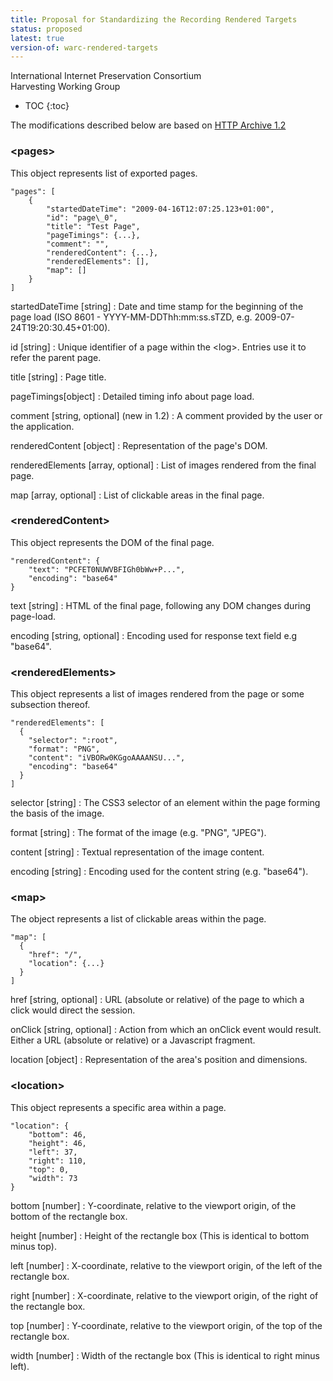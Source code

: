 ```yaml
---
title: Proposal for Standardizing the Recording Rendered Targets
status: proposed
latest: true
version-of: warc-rendered-targets
---
```

International Internet Preservation Consortium<br/>
Harvesting Working Group

* TOC
{:toc}

The modifications described below are based on [HTTP Archive 1.2](http://www.google.com/url?q=http%3A%2F%2Fwww.softwareishard.com%2Fblog%2Fhar-12-spec%2F&sa=D&sntz=1&usg=AFQjCNESSsDv3ZkYTVkyfGPjRKpwSlr6AQ)

### \<pages\>

This object represents list of exported pages.

	"pages": [
	    {
	        "startedDateTime": "2009-04-16T12:07:25.123+01:00",
	        "id": "page\_0",
	        "title": "Test Page",
	        "pageTimings": {...},
	        "comment": "",
	        "renderedContent": {...},
	        "renderedElements": [],
	        "map": []
	    }
	]

startedDateTime [string]
: Date and time stamp for the beginning of the page load (ISO 8601 - YYYY-MM-DDThh:mm:ss.sTZD, e.g. 2009-07-24T19:20:30.45+01:00).

id [string]
: Unique identifier of a page within the \<log\>. Entries use it to refer the parent page.

title [string]
: Page title.

pageTimings[object]
: Detailed timing info about page load.

comment [string, optional] (new in 1.2)
: A comment provided by the user or the application.

renderedContent [object]
: Representation of the page's DOM.

renderedElements [array, optional]
: List of images rendered from the final page.

map [array, optional]
: List of clickable areas in the final page.


### \<renderedContent\>

This object represents the DOM of the final page.

	"renderedContent": {
	    "text": "PCFET0NUWVBFIGh0bWw+P...",
	    "encoding": "base64"
	}

text [string]
: HTML of the final page, following any DOM changes during page-load.

encoding [string, optional]
: Encoding used for response text field e.g "base64".


### \<renderedElements\>

This object represents a list of images rendered from the page or some subsection thereof.

	"renderedElements": [
	  {
	    "selector": ":root",
	    "format": "PNG",
	    "content": "iVBORw0KGgoAAAANSU...",
	    "encoding": "base64"
	  }
	]

selector [string]
: The CSS3 selector of an element within the page forming the basis of the image.

format [string]
: The format of the image (e.g. "PNG", "JPEG").

content [string]
: Textual representation of the image content.

encoding [string]
: Encoding used for the content string (e.g. "base64").


### \<map\>

The object represents a list of clickable areas within the page.

	"map": [
	  {
	    "href": "/",
	    "location": {...}
	  }
	]

href [string, optional]
: URL (absolute or relative) of the page to which a click would direct the session.

onClick [string, optional]
: Action from which an onClick event would result. Either a URL (absolute or relative) or a Javascript fragment.

location [object]
: Representation of the area's position and dimensions.


### \<location\>

This object represents a specific area within a page.

	"location": {
	    "bottom": 46,
	    "height": 46,
	    "left": 37,
	    "right": 110,
	    "top": 0,
	    "width": 73
	}

bottom [number]
: Y-coordinate, relative to the viewport origin, of the bottom of the rectangle box.

height [number]
: Height of the rectangle box (This is identical to bottom minus top).

left [number]
: X-coordinate, relative to the viewport origin, of the left of the rectangle box.

right [number]
: X-coordinate, relative to the viewport origin, of the right of the rectangle box.

top [number]
: Y-coordinate, relative to the viewport origin, of the top of the rectangle box.

width [number]
: Width of the rectangle box (This is identical to right minus left).


